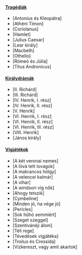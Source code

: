 <div class="xpanel-group" id="accordion">
  <div class="panel panel-play-list">
    <h4>
      <a data-toggle="collapse" data-parent="#accordion" href="#tragedies">
      Tragédiák</a>
    </h4>
    <div id="tragedies" class="panel-collapse collapse {{ #in-tragedies }}">
      <ul>
        <li>[Antonius és Kleopátra]</li>
        <li>[Athéni Timon]</li>
        <li>[Coriolanus]</li>
        <li>[Hamlet]</li>
        <li>[Julius Caesar]</li>
        <li>[Lear király]</li>
        <li>[Macbeth]</li>
        <li>[Othello]</li>
        <li>[Rómeó és Júlia]</li>
        <li>[Titus Andronicus]</li>
      <ul>
    </div>
  </div>
  <div class="panel panel-play-list">
    <h4>
      <a data-toggle="collapse" data-parent="#accordion" href="#histories">
      Királydrámák</a>
    </h4>
    <div id="histories" class="panel-collapse collapse {{ #in-histories }}">
      <div class="xpanel-body">
      <ul>
        <li>[II. Richárd]</li>
        <li>[III. Richárd]</li>
        <li>[IV. Henrik, I. rész]</li>
        <li>[IV. Henrik, II. rész]</li>
        <li>[V. Henrik]</li>
        <li>[VI. Henrik, I. rész]</li>
        <li>[VI. Henrik, II. rész]</li>
        <li>[VI. Henrik, III. rész]</li>
        <li>[VIII. Henrik]</li>
        <li>[János király]</li>
      <ul>
      </div>
    </div>
  </div>
  <div class="panel panel-play-list">
    <h4>
      <a data-toggle="collapse" data-parent="#accordion" href="#comedies">
      Vígjátékok</a>
    </h4>
    <div id="comedies" class="panel-collapse collapse {{ #in-comedies }}">
      <ul>
        <li>[A két veronai nemes]</li>
        <li>[A lóvá tett lovagok]</li>
        <li>[A makrancos hölgy]</li>
        <li>[A velencei kalmár]</li>
        <li>[A vihar]</li>
        <li>[A windsori víg nők]</li>
        <li>[Ahogy tetszik]</li>
        <li>[Cymbeline]</li>
        <li>[Minden jó, ha vége jó]</li>
        <li>[Pericles]</li>
        <li>[Sok hűhó semmiért]</li>
        <li>[Szeget szeggel]</li>
        <li>[Szentivánéji álom]</li>
        <li>[Téli rege]</li>
        <li>[Tévedések vígjátéka]</li>
        <li>[Troilus és Cressida]</li>
        <li>[Vízkereszt, vagy amit akartok]</li>
      </ul>
    </div>
  </div>
</div>
